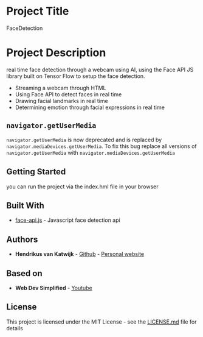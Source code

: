 # Project Title

FaceDetection

# Project Description

real time face detection through a webcam using AI, using the Face API JS library built on Tensor Flow to setup the face detection.

- Streaming a webcam through HTML
- Using Face API to detect faces in real time
- Drawing facial landmarks in real time
- Determining emotion through facial expressions in real time


## `navigator.getUserMedia`

`navigator.getUserMedia` is now deprecated and is replaced by `navigator.mediaDevices.getUserMedia`. To fix this bug replace all versions of `navigator.getUserMedia` with `navigator.mediaDevices.getUserMedia`

## Getting Started

you can run the project via the index.hml file in your browser


## Built With
* [face-api.js](https://github.com/justadudewhohacks/face-api.js) - Javascript face detection api


## Authors

* **Hendrikus van Katwijk** - [Github](https://github.com/vankatwijk) - [Personal website](https://hpvk.com)

## Based on

* **Web Dev Simplified** - [Youtube](https://www.youtube.com/watch?v=CVClHLwv-4I)

## License

This project is licensed under the MIT License - see the [LICENSE.md](LICENSE.md) file for details